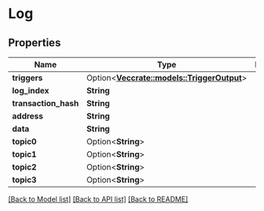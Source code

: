 # Log

## Properties

| Name                  | Type                                                                                                | Description | Notes       |
| --------------------- | --------------------------------------------------------------------------------------------------- | ----------- | ----------- |
| **triggers**          | Option<[**Vec**](TriggerOutput.md)[**crate::models::TriggerOutput**](crate::models::TriggerOutput)> |             | \[optional] |
| **log\_index**        | **String**                                                                                          |             |             |
| **transaction\_hash** | **String**                                                                                          |             |             |
| **address**           | **String**                                                                                          |             |             |
| **data**              | **String**                                                                                          |             |             |
| **topic0**            | Option<**String**>                                                                                  |             |             |
| **topic1**            | Option<**String**>                                                                                  |             |             |
| **topic2**            | Option<**String**>                                                                                  |             |             |
| **topic3**            | Option<**String**>                                                                                  |             |             |

[\[Back to Model list\]](./#documentation-for-models) [\[Back to API list\]](./#documentation-for-api-endpoints) [\[Back to README\]](./)
